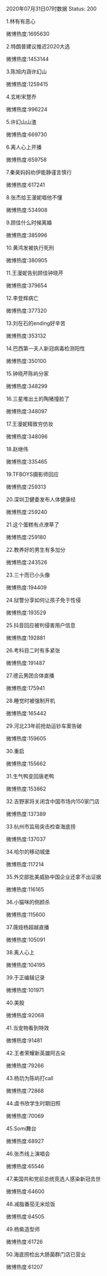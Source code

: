 2020年07月31日07时数据
Status: 200

1.林有有恶心

微博热度:1695630

2.特朗普建议推迟2020大选

微博热度:1453144

3.陈旭内涵许幻山

微博热度:1259415

4.玄彬宋慧乔

微博热度:996224

5.许幻山山渣

微博热度:669730

6.离人心上开播

微博热度:659758

7.秦昊妈妈劝伊能静谨言慎行

微博热度:617241

8.张杰给王漫妮唱他不懂

微博热度:534908

9.顾佳什么时候离婚

微博热度:385996

10.黄鸿发被执行死刑

微博热度:380905

11.王漫妮告别顾佳钟晓芹

微博热度:379654

12.李登辉病亡

微博热度:377320

13.刘在石的ending好辛苦

微博热度:353132

14.巴西第一夫人新冠病毒检测阳性

微博热度:350100

15.钟晓芹陈屿分家

微博热度:348299

16.三星堆出土的陶猪撞脸了

微博热度:348097

17.王漫妮精致穷仿妆

微博热度:348096

18.赵继伟

微博热度:335465

19.TFBOYS摄影师回应

微博热度:259313

20.深圳卫健委发布人体健康经

微博热度:259240

21.这个蛋糕有点潦草了

微博热度:259180

22.教养好的男生有多加分

微博热度:243526

23.三十而已小头像

微博热度:194409

24.狱警分享如何让孩子免于性侵

微博热度:193529

25.抖音回应被判侵害用户信息

微博热度:192881

26.考科目二时有多紧张

微博热度:191487

27.德云男团合体直播

微博热度:175941

28.睡觉时被强制开机

微博热度:165442

29.河北23年前抢劫运钞车案告破

微博热度:159605

30.重启

微博热度:155662

31.生气鸭变回唐老鸭

微博热度:153862

32.吉野家将关闭含中国市场内150家门店

微博热度:137389

33.杭州市监局突击检查海底捞

微博热度:137037

34.哈尔的移动城堡

微博热度:117214

35.外交部批美威胁中国企业还拿不出证据

微博热度:116165

36.小猫咪的侧颜杀

微博热度:115600

37.薇娅杨超越直播

微博热度:105091

38.离人心上

微博热度:104195

39.于正编辑记录

微博热度:101971

40.美股

微博热度:92068

41.当宠物看到特效

微博热度:91481

42.王者荣耀新英雄阿古朵

微博热度:79266

43.杨玏为陈屿打call

微博热度:72868

44.虞书欣学生时期旧照

微博热度:70069

45.Somi舞台

微博热度:68927

46.张杰线上演唱会

微博热度:65546

47.美国共和党前总统竞选人感染新冠去世

微博热度:64600

48.减脂番茄无米烩饭

微博热度:64505

49.杨紫造型师

微博热度:61726

50.海底捞检出大肠菌群门店已营业

微博热度:61207

